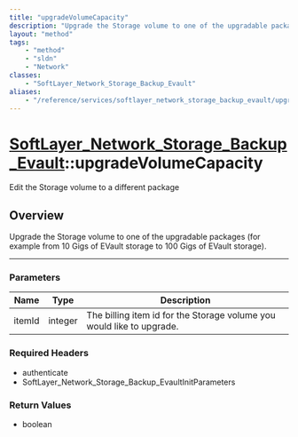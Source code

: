 ```yaml
---
title: "upgradeVolumeCapacity"
description: "Upgrade the Storage volume to one of the upgradable packages (for example from 10 Gigs of EVault storage to 100 Gigs of... "
layout: "method"
tags:
    - "method"
    - "sldn"
    - "Network"
classes:
    - "SoftLayer_Network_Storage_Backup_Evault"
aliases:
    - "/reference/services/softlayer_network_storage_backup_evault/upgradeVolumeCapacity"
---
```

# [SoftLayer_Network_Storage_Backup_Evault](/reference/services/SoftLayer_Network_Storage_Backup_Evault)::upgradeVolumeCapacity


Edit the Storage volume to a different package


## Overview 
Upgrade the Storage volume to one of the upgradable packages (for example from 10 Gigs of EVault storage to 100 Gigs of EVault storage). 

-----

### Parameters 
|Name | Type | Description |
| --- | --- | --- |
|itemId| integer| The billing item id for the Storage volume you would like to upgrade.|


### Required Headers
* authenticate
* SoftLayer_Network_Storage_Backup_EvaultInitParameters


### Return Values
* boolean




